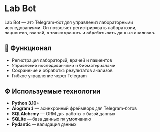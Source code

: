 # Lab Bot  

Lab Bot — это Telegram-бот для управления лабораторными исследованиями. Он позволяет регистрировать лаборатории, пациентов, врачей, а также хранить и обрабатывать данные анализов.  

## 🚀 Функционал  

- Регистрация лабораторий, врачей и пациентов  
- Управление исследованиями и биоматериалами  
- Сохранение и обработка результатов анализов  
- Гибкое управление через Telegram  

## ⚙️ Используемые технологии  

- **Python 3.10+**  
- **Aiogram 3** — асинхронный фреймворк для Telegram-ботов  
- **SQLAlchemy** — ORM для работы с базой данных  
- **SQLite** — база данных по умолчанию  
- **Pydantic** — валидация данных  

